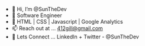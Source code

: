 - 👋 Hi, I’m @SunTheDev
- 👀 Software Engineer
- 🌱 HTML | CSS | Javascript | Google Analytics
- 📫 Reach out at ... 412gill@gmail.com
- 📌 Lets Connect ... LinkedIn + Twitter - @SunTheDev

<!---
sgill34/sgill34 is a ✨ special ✨ repository because its `README.md` (this file) appears on your GitHub profile.
You can click the Preview link to take a look at your changes.
--->

